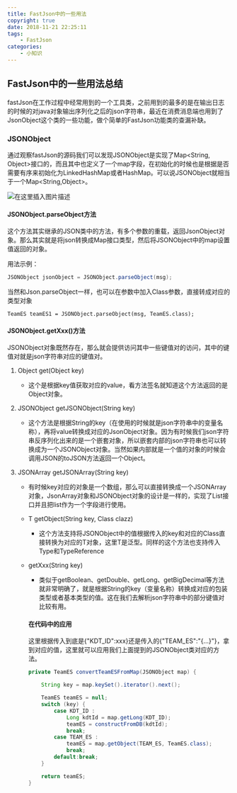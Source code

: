 ```yaml
---
title: FastJson中的一些用法
copyright: true
date: 2018-11-21 22:25:11
tags:
	- FastJson
categories:
	- 小知识
---
```


## FastJson中的一些用法总结

fastJson在工作过程中经常用到的一个工具类，之前用到的最多的是在输出日志的时候的对java对象输出序列化之后的json字符串，最近在消费消息端也用到了JsonObject这个类的一些功能，做个简单的FastJson功能类的查漏补缺。

### JSONObject

通过观察fastJson的源码我们可以发现JSONObject是实现了Map<String, Object>接口的，而且其中也定义了一个map字段，在初始化的时候也是根据是否需要有序来初始化为LinkedHashMap或者HashMap。可以说JSONObject就相当于一个Map<String,Object>。

<!-- more -->

![在这里插入图片描述](https://img-blog.csdnimg.cn/20181203001210655.jpeg?x-oss-process=image/watermark,type_ZmFuZ3poZW5naGVpdGk,shadow_10,text_aHR0cHM6Ly9ibG9nLmNzZG4ubmV0L3psajEyMTc=,size_16,color_FFFFFF,t_70)

#### JSONObject.parseObject方法

这个方法其实继承的JSON类中的方法，有多个参数的重载，返回JsonObject对象。那么其实就是将json转换成Map接口类型，然后将JSONObject中的map设置值返回的对象。

用法示例：

```java
JSONObject jsonObject = JSONObject.parseObject(msg);
```

当然和Json.parseObject一样，也可以在参数中加入Class参数，直接转成对应的类型对象

```
TeamES teamES1 = JSONObject.parseObject(msg, TeamES.class);
```

#### JSONObject.getXxx()方法

JSONObject对象既然存在，那么就会提供访问其中一些键值对的访问，其中的键值对就是json字符串对应的键值对。

1. Object get(Object key) 
   - 这个是根据key值获取对应的value，看方法签名就知道这个方法返回的是Object对象。

2. JSONObject getJSONObject(String key)
   - 这个方法是根据String的key（在使用的时候就是json字符串中的变量名称），再将value转换成对应的JsonObject对象。因为有时候我们json字符串反序列化出来的是一个嵌套对象，所以嵌套内部的json字符串也可以转换成为一个JSONObject对象。当然如果内部就是一个值的对象的时候会调用JSON的toJSON方法返回一个Object。
3. JSONArray getJSONArray(String key)
   - 有时候key对应的对象是一个数组，那么可以直接转换成一个JSONArray对象，JsonArray对象和JSONObject对象的设计是一样的，实现了List<Object>接口并且把list作为一个字段进行使用。
4. T getObject(String key, Class clazz)
   - 这个方法支持将JSONObject中的值根据传入的key和对应的Class直接转换为对应的T对象，这里T是泛型。同样的这个方法也支持传入Type和TypeReference
5. getXxx(String key)
   - 类似于getBoolean、getDouble、getLong、getBigDecimal等方法就非常明确了，就是根据String的key（变量名称）转换成对应的包装类型或者基本类型的值。这在我们去解析json字符串中的部分键值对比较有用。

#### 在代码中的应用

这里根据传入到底是{"KDT_ID":xxx}还是传入的{"TEAM_ES":"{...}"}，拿到对应的值，这里就可以应用我们上面提到的JSONObject类对应的方法。

```java
private TeamES convertTeamESFromMap(JSONObject map) {

    String key = map.keySet().iterator().next();

    TeamES teamES = null;
    switch (key) {
        case KDT_ID :
            Long kdtId = map.getLong(KDT_ID);
            teamES = constructFromDB(kdtId);
            break;
        case TEAM_ES :
            teamES = map.getObject(TEAM_ES, TeamES.class);
            break;
        default:break;
    }

    return teamES;
}
```